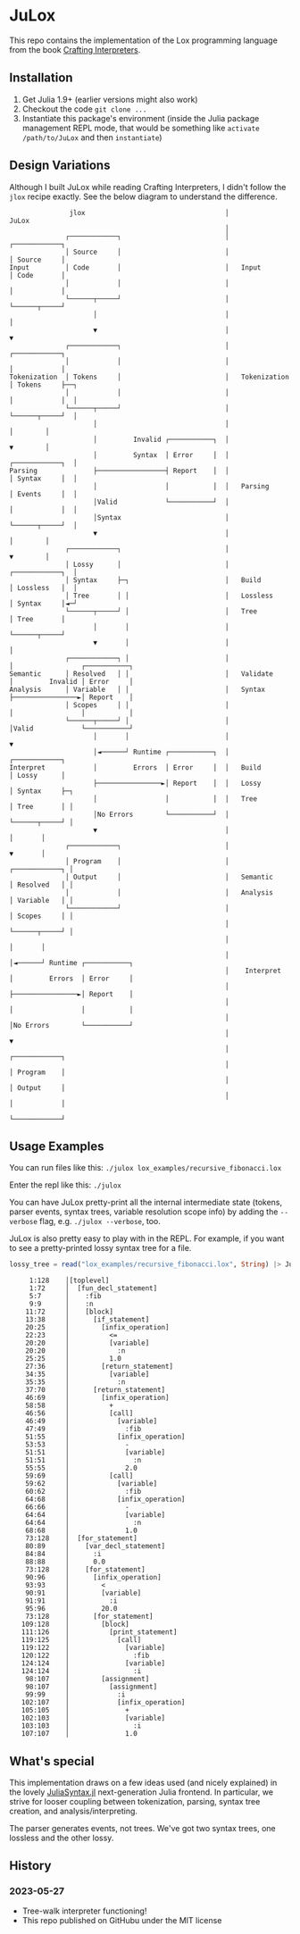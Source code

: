# JuLox

This repo contains the implementation of the Lox programming language from the book [Crafting Interpreters](https://craftinginterpreters.com).

## Installation

1. Get Julia 1.9+ (earlier versions might also work)
2. Checkout the code `git clone ...`
3. Instantiate this package's environment (inside the Julia package management REPL mode, that would be something like `activate /path/to/JuLox` and then `instantiate`)

## Design Variations

Although I built JuLox while reading Crafting Interpreters, I didn't follow the `jlox` recipe exactly. See the below diagram to understand the difference.

```text
               jlox                                   │                 JuLox
                                                      │
              ┌────────────┐                          │                 ┌────────────┐
              │ Source     │                          │                 │ Source     │
Input         │ Code       │                          │   Input         │ Code       │
              │            │                          │                 │            │
              └──────┬─────┘                          │                 └──────┬─────┘
                     │                                │                        │
                     ▼                                │                        ▼
              ┌────────────┐                          │                 ┌────────────┐
              │            │                          │                 │            │
Tokenization  │ Tokens     │                          │   Tokenization  │ Tokens     ├──┐
              │            │                          │                 │            │  │
              └──────┬─────┘                          │                 └──────┬─────┘  │
                     │                                │                        │        │
                     │         Invalid ┌───────────┐  │                        ▼        │
                     │         Syntax  │ Error     │  │                 ┌────────────┐  │
Parsing              ├─────────────────┤ Report    │  │                 │ Syntax     │  │
                     │                 │           │  │   Parsing       │ Events     │  │
                     │Valid            └───────────┘  │                 │            │  │
                     │Syntax                          │                 └──────┬─────┘  │
                     ▼                                │                        │        │
              ┌────────────┐                          │                        ▼        │
              │ Lossy      │                          │                 ┌────────────┐  │
              │ Syntax     ├─┐                        │   Build         │ Lossless   │  │
              │ Tree       │ │                        │   Lossless      │ Syntax     │◄─┘
              └──────┬─────┘ │                        │   Tree          │ Tree       │
                     │       │                        │                 └──────┬─────┘
                     ▼       │                        │                        │
              ┌────────────┐ │                        │                        │                 ┌───────────┐
Semantic      │ Resolved   │ │                        │   Validate             │         Invalid │ Error     │
Analysis      │ Variable   │ │                        │   Syntax               ├────────────────►│ Report    │
              │ Scopes     │ │                        │                        │                 │           │
              └──────┬─────┘ │                        │                        │Valid            └───────────┘
                     │       │                        │                        ▼
                     │◄──────┘ Runtime ┌───────────┐  │                 ┌────────────┐
Interpret            │         Errors  │ Error     │  │   Build         │ Lossy      │
                     ├────────────────►│ Report    │  │   Lossy         │ Syntax     ├─┐
                     │                 │           │  │   Tree          │ Tree       │ │
                     │No Errors        └───────────┘  │                 └──────┬─────┘ │
                     ▼                                │                        │       │
              ┌────────────┐                          │                        ▼       │
              │ Program    │                          │                 ┌────────────┐ │
              │ Output     │                          │   Semantic      │ Resolved   │ │
              │            │                          │   Analysis      │ Variable   │ │
              └────────────┘                          │                 │ Scopes     │ │
                                                      │                 └──────┬─────┘ │
                                                      │                        │       │
                                                      │                        │◄──────┘ Runtime ┌───────────┐
                                                      │    Interpret           │         Errors  │ Error     │
                                                      │                        ├────────────────►│ Report    │
                                                      │                        │                 │           │
                                                      │                        │No Errors        └───────────┘
                                                      │                        ▼
                                                      │                 ┌────────────┐
                                                      │                 │ Program    │
                                                      │                 │ Output     │
                                                      │                 │            │
                                                                        └────────────┘
```

## Usage Examples

You can run files like this: `./julox lox_examples/recursive_fibonacci.lox`

Enter the repl like this: `./julox`

You can have JuLox pretty-print all the internal intermediate state (tokens, parser events, syntax trees, variable resolution scope info) by adding the `--verbose` flag, e.g. `./julox --verbose`, too.


JuLox is also pretty easy to play with in the REPL. For example, if you want to see a pretty-printed lossy syntax tree for a file.

```julia
lossy_tree = read("lox_examples/recursive_fibonacci.lox", String) |> JuLox.Parse.parse_lox |> JuLox.LosslessTrees.build_tree |> JuLox.LossyTrees.to_lossy
```

```shell
     1:128    │[toplevel]
     1:72     │  [fun_decl_statement]
     5:7      │    :fib
     9:9      │    :n
    11:72     │    [block]
    13:38     │      [if_statement]
    20:25     │        [infix_operation]
    22:23     │          <=
    20:20     │          [variable]
    20:20     │            :n
    25:25     │          1.0
    27:36     │        [return_statement]
    34:35     │          [variable]
    35:35     │            :n
    37:70     │      [return_statement]
    46:69     │        [infix_operation]
    58:58     │          +
    46:56     │          [call]
    46:49     │            [variable]
    47:49     │              :fib
    51:55     │            [infix_operation]
    53:53     │              -
    51:51     │              [variable]
    51:51     │                :n
    55:55     │              2.0
    59:69     │          [call]
    59:62     │            [variable]
    60:62     │              :fib
    64:68     │            [infix_operation]
    66:66     │              -
    64:64     │              [variable]
    64:64     │                :n
    68:68     │              1.0
    73:128    │  [for_statement]
    80:89     │    [var_decl_statement]
    84:84     │      :i
    88:88     │      0.0
    73:128    │    [for_statement]
    90:96     │      [infix_operation]
    93:93     │        <
    90:91     │        [variable]
    91:91     │          :i
    95:96     │        20.0
    73:128    │      [for_statement]
   109:128    │        [block]
   111:126    │          [print_statement]
   119:125    │            [call]
   119:122    │              [variable]
   120:122    │                :fib
   124:124    │              [variable]
   124:124    │                :i
    98:107    │        [assignment]
    98:107    │          [assignment]
    99:99     │            :i
   102:107    │            [infix_operation]
   105:105    │              +
   102:103    │              [variable]
   103:103    │                :i
   107:107    │              1.0

```

## What's special

This implementation draws on a few ideas used (and nicely explained) in the lovely [JuliaSyntax.jl](https://github.com/JuliaLang/JuliaSyntax.jl) next-generation Julia frontend. In particular, we strive for looser coupling between tokenization, parsing, syntax tree creation, and analysis/interpreting.

The parser generates events, not trees. We've got two syntax trees, one lossless and the other lossy. 

## History

### 2023-05-27

- Tree-walk interpreter functioning!
- This repo published on GitHubu under the MIT license
